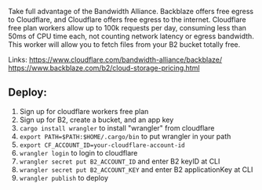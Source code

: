 Take full advantage of the Bandwidth Alliance. Backblaze offers free egress to Cloudflare, and Cloudflare offers free egress to the internet. Cloudflare free plan workers allow up to 100k requests per day, consuming less than 50ms of CPU time each, not counting network latency or egress bandwidth. This worker will allow you to fetch files from your B2 bucket totally free.

Links:
https://www.cloudflare.com/bandwidth-alliance/backblaze/
https://www.backblaze.com/b2/cloud-storage-pricing.html

Deploy:
-------
1. Sign up for cloudflare workers free plan
2. Sign up for B2, create a bucket, and an app key
3. `cargo install wrangler` to install "wrangler" from cloudflare
4. `export PATH=$PATH:$HOME/.cargo/bin` to put wrangler in your path
5. `export CF_ACCOUNT_ID=your-cloudflare-account-id`
6. `wrangler login` to login to cloudflare
7. `wrangler secret put B2_ACCOUNT_ID` and enter B2 keyID at CLI
8. `wrangler secret put B2_ACCOUNT_KEY` and enter B2 applicationKey at CLI
9. `wrangler publish` to deploy
